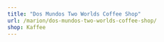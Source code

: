 ```yaml
---
title: "Dos Mundos Two Worlds Coffee Shop"
url: /marion/dos-mundos-two-worlds-coffee-shop/
shop: Kaffee
---
```

